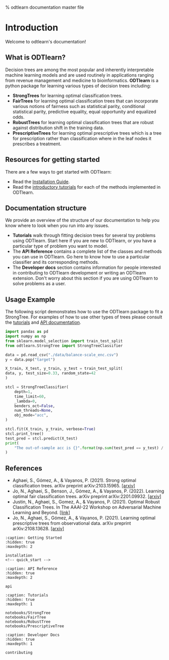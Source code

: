 % odtlearn documentation master file

# Introduction

Welcome to odtlearn's documentation!

## What is ODTlearn?
Decision trees are among the most popular and inherently interpretable machine learning models and are used routinely in applications ranging from revenue management and medicine to bioinformatics. **ODTlearn** is a python package for learning various types of decision trees including:

- **StrongTrees** for learning optimal classification trees.
- **FairTrees** for learning optimal classification trees that can incorporate various notions of fairness such as statistical parity, conditional statistical parity, predictive equality, equal opportunity and equalized odds.
- **RobustTrees** for learning optimal classification trees that are robust against distribution shift in the training data.
- **PrescriptiveTrees** for learning optimal prescriptive trees which is a tree for prescription rather than classification where in the leaf nodes it prescribes a treatment.

## Resources for getting started

There are a few ways to get started with ODTlearn:

* Read the [Installation Guide](installation).
* Read the [introductory tutorials](auto_examples/index) for each of the methods implemented in ODTlearn.

## Documentation structure

We provide an overview of the structure of our documentation to help you know where to look when you run into any issues.

* **Tutorials** walk through fitting decision trees for several toy problems using ODTlearn. Start here if you are new to ODTlearn, or you have a particular type of problem you want to model.
* The **API Reference** contains a complete list of the classes and methods you can use in ODTlearn. Go here to know how to use a particular classifier and its corresponding methods.
* The **Developer docs** section contains information for people interested in contributing to ODTlearn development or writing an ODTlearn extension. Don't worry about this section if you are using ODTlearn to solve problems as a user.

## Usage Example

The following script demonstrates how to use the ODTlearn package to fit a StrongTree. For examples of how to use other types of trees please consult the [tutorials](auto_examples/index)
and [API documentation](api).

```python
import pandas as pd
import numpy as np
from sklearn.model_selection import train_test_split
from odtlearn.StrongTree import StrongTreeClassifier

data = pd.read_csv("./data/balance-scale_enc.csv")
y = data.pop("target")

X_train, X_test, y_train, y_test = train_test_split(
data, y, test_size=0.33, random_state=42
)

stcl = StrongTreeClassifier(
    depth=1,
    time_limit=60,
    _lambda=0,
    benders_oct=False,
    num_threads=None,
    obj_mode="acc",
)

stcl.fit(X_train, y_train, verbose=True)
stcl.print_tree()
test_pred = stcl.predict(X_test)
print(
    "The out-of-sample acc is {}".format(np.sum(test_pred == y_test) / y_test.shape[0])
)
```

## References
* Aghaei, S., Gómez, A., & Vayanos, P. (2021). Strong optimal classification trees. arXiv preprint arXiv:2103.15965. [\[arxiv\]](https://arxiv.org/abs/2103.15965)
* Jo, N., Aghaei, S., Benson, J., Gómez, A., & Vayanos, P. (2022). Learning optimal fair classification trees. arXiv preprint arXiv:2201.09932. [\[arxiv\]](https://arxiv.org/abs/2201.09932)
* Justin, N., Aghaei, S., Gomez, A., & Vayanos, P. (2021). Optimal Robust Classification Trees. In The AAAI-22 Workshop on Adversarial Machine Learning and Beyond. [\[link\]](https://openreview.net/pdf?id=HbasA9ysA3)
* Jo, N., Aghaei, S., Gómez, A., & Vayanos, P. (2021). Learning optimal prescriptive trees from observational data. arXiv preprint arXiv:2108.13628. [\[arxiv\]](https://arxiv.org/pdf/2108.13628.pdf)


```{toctree}
:caption: Getting Started
:hidden: true
:maxdepth: 2

installation
<!-- quick_start -->
```

```{toctree}
:caption: API Reference
:hidden: true
:maxdepth: 2

api
```

```{toctree}
:caption: Tutorials
:hidden: true
:maxdepth: 1

notebooks/StrongTree
notebooks/FairTree
notebooks/RobustTree
notebooks/PrescriptiveTree
```

```{toctree}
:caption: Developer Docs
:hidden: true
:maxdepth: 1

contributing
```

